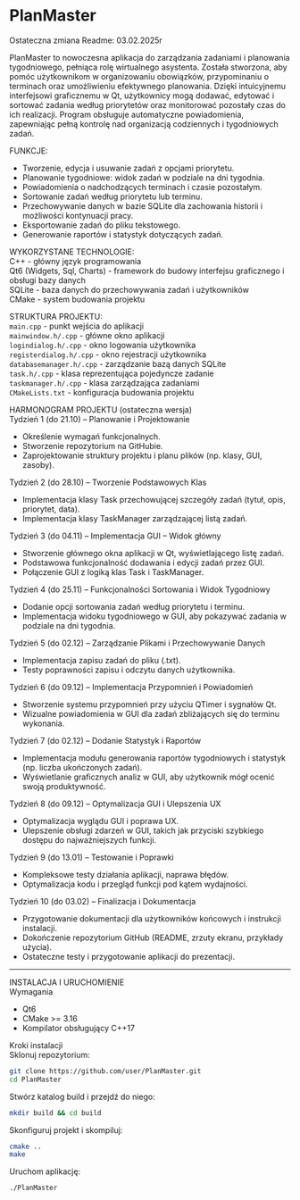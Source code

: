 # PlanMaster  

Ostateczna zmiana Readme: 03.02.2025r  

PlanMaster to nowoczesna aplikacja do zarządzania zadaniami i planowania tygodniowego, pełniąca rolę wirtualnego asystenta. Została stworzona, aby pomóc użytkownikom w organizowaniu obowiązków, przypominaniu o terminach oraz umożliwieniu efektywnego planowania. Dzięki intuicyjnemu interfejsowi graficznemu w Qt, użytkownicy mogą dodawać, edytować i sortować zadania według priorytetów oraz monitorować pozostały czas do ich realizacji. Program obsługuje automatyczne powiadomienia, zapewniając pełną kontrolę nad organizacją codziennych i tygodniowych zadań.


FUNKCJE:
* Tworzenie, edycja i usuwanie zadań z opcjami priorytetu.
* Planowanie tygodniowe: widok zadań w podziale na dni tygodnia.
* Powiadomienia o nadchodzących terminach i czasie pozostałym.
* Sortowanie zadań według priorytetu lub terminu.
* Przechowywanie danych w bazie SQLite dla zachowania historii i możliwości kontynuacji pracy.
* Eksportowanie zadań do pliku tekstowego.
* Generowanie raportów i statystyk dotyczących zadań.


WYKORZYSTANE TECHNOLOGIE:  
C++ - główny język programowania  
Qt6 (Widgets, Sql, Charts) - framework do budowy interfejsu graficznego i obsługi bazy danych  
SQLite - baza danych do przechowywania zadań i użytkowników  
CMake - system budowania projektu  


STRUKTURA PROJEKTU:  
``` main.cpp ``` - punkt wejścia do aplikacji  
``` mainwindow.h/.cpp ``` - główne okno aplikacji  
``` logindialog.h/.cpp ``` - okno logowania użytkownika  
``` registerdialog.h/.cpp ``` - okno rejestracji użytkownika  
``` databasemanager.h/.cpp ``` - zarządzanie bazą danych SQLite  
``` task.h/.cpp ``` - klasa reprezentująca pojedyncze zadanie  
``` taskmanager.h/.cpp ``` - klasa zarządzająca zadaniami  
``` CMakeLists.txt ``` - konfiguracja budowania projektu  


HARMONOGRAM PROJEKTU (ostateczna wersja)  
Tydzień 1 (do 21.10) – Planowanie i Projektowanie
* Określenie wymagań funkcjonalnych.
* Stworzenie repozytorium na GitHubie.
* Zaprojektowanie struktury projektu i planu plików (np. klasy, GUI, zasoby).

Tydzień 2 (do 28.10) – Tworzenie Podstawowych Klas  
* Implementacja klasy Task przechowującej szczegóły zadań (tytuł, opis, priorytet, data).
* Implementacja klasy TaskManager zarządzającej listą zadań.

Tydzień 3 (do 04.11) – Implementacja GUI – Widok główny  
* Stworzenie głównego okna aplikacji w Qt, wyświetlającego listę zadań.
* Podstawowa funkcjonalność dodawania i edycji zadań przez GUI.
* Połączenie GUI z logiką klas Task i TaskManager.

Tydzień 4 (do 25.11) – Funkcjonalności Sortowania i Widok Tygodniowy  
* Dodanie opcji sortowania zadań według priorytetu i terminu.
* Implementacja widoku tygodniowego w GUI, aby pokazywać zadania w podziale na dni tygodnia.

Tydzień 5 (do 02.12) – Zarządzanie Plikami i Przechowywanie Danych  
* Implementacja zapisu zadań do pliku (.txt).
* Testy poprawności zapisu i odczytu danych użytkownika.

Tydzień 6 (do 09.12) – Implementacja Przypomnień i Powiadomień  
* Stworzenie systemu przypomnień przy użyciu QTimer i sygnałów Qt.
* Wizualne powiadomienia w GUI dla zadań zbliżających się do terminu wykonania.

Tydzień 7 (do 02.12) – Dodanie Statystyk i Raportów  
* Implementacja modułu generowania raportów tygodniowych i statystyk (np. liczba ukończonych zadań).
* Wyświetlanie graficznych analiz w GUI, aby użytkownik mógł ocenić swoją produktywność.

Tydzień 8 (do 09.12) – Optymalizacja GUI i Ulepszenia UX  
* Optymalizacja wyglądu GUI i poprawa UX.
* Ulepszenie obsługi zdarzeń w GUI, takich jak przyciski szybkiego dostępu do najważniejszych funkcji.

Tydzień 9 (do 13.01) – Testowanie i Poprawki  
* Kompleksowe testy działania aplikacji, naprawa błędów.
* Optymalizacja kodu i przegląd funkcji pod kątem wydajności.

Tydzień 10 (do 03.02) – Finalizacja i Dokumentacja  
* Przygotowanie dokumentacji dla użytkowników końcowych i instrukcji instalacji.
* Dokończenie repozytorium GitHub (README, zrzuty ekranu, przykłady użycia).
* Ostateczne testy i przygotowanie aplikacji do prezentacji.

---

INSTALACJA I URUCHOMIENIE   
Wymagania  
* Qt6
* CMake >= 3.16
* Kompilator obsługujący C++17

Kroki instalacji    
Sklonuj repozytorium:
```bash
git clone https://github.com/user/PlanMaster.git
cd PlanMaster
```
Stwórz katalog build i przejdź do niego:
```bash
mkdir build && cd build
```
Skonfiguruj projekt i skompiluj:
```bash
cmake ..
make
```
Uruchom aplikację:
```bash
./PlanMaster
```

